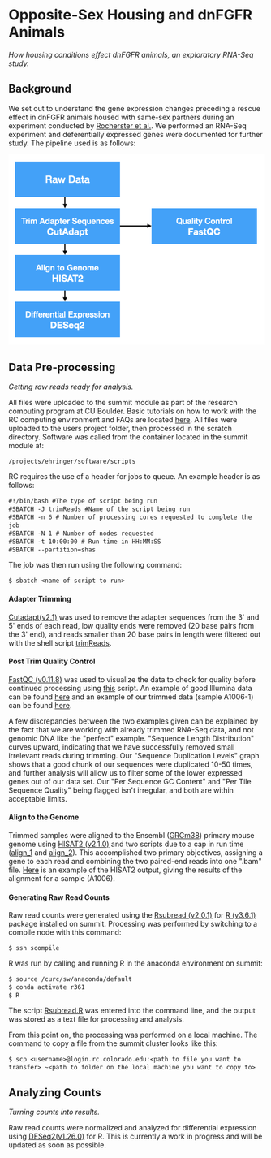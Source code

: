 # Opposite-Sex Housing and dnFGFR Animals
*How housing conditions effect dnFGFR animals, an exploratory RNA-Seq study.*


## Background

We set out to understand the gene expression changes preceding a rescue effect in dnFGFR animals housed with same-sex partners during an experiment conducted by [Rocherster et al.](https://www.ncbi.nlm.nih.gov/pmc/articles/PMC3532464/). We performed an RNA-Seq experiment and deferentially expressed genes were documented for further study. The pipeline used is as follows:

![dnFGFR Pipeline](https://github.com/tylerakonom/dnFGFR/blob/master/graphics/pipeline_8.25.20.png)


## Data Pre-processing
*Getting raw reads ready for analysis.*

All files were uploaded to the summit module as part of the research computing program at CU Boulder. Basic tutorials on how to work with the RC computing environment and FAQs are located [here](https://curc.readthedocs.io/en/latest/faq.html). All files were uploaded to the users project folder, then processed in the scratch directory. Software was called from the container located in the summit module at:

	/projects/ehringer/software/scripts

RC requires the use of a header for jobs to queue. An example header is as follows:

	#!/bin/bash #The type of script being run
	#SBATCH -J trimReads #Name of the script being run
	#SBATCH -n 6 # Number of processing cores requested to complete the job
	#SBATCH -N 1 # Number of nodes requested
	#SBATCH -t 10:00:00 # Run time in HH:MM:SS 
	#SBATCH --partition=shas

The job was then run using the following command:

	$ sbatch <name of script to run>


#### Adapter Trimming

[Cutadapt(v2.1)](https://cutadapt.readthedocs.io/en/stable/) was used to remove the adapter sequences from the 3' and  5' ends of each read, low quality ends were removed (20 base pairs from the 3' end), and reads smaller than 20 base pairs in length were filtered out with the shell script [trimReads](https://github.com/tylerakonom/dnFGFR/blob/master/shell_scripts/trimReads.sh). 


#### Post Trim Quality Control

[FastQC (v0.11.8)](https://www.bioinformatics.babraham.ac.uk/projects/fastqc/) was used to visualize the data to check for quality before continued processing using [this](https://github.com/tylerakonom/dnFGFR/blob/master/shell_scripts/fastQC.sh) script. An example of good Illumina data can be found [here](https://www.bioinformatics.babraham.ac.uk/projects/fastqc/good_sequence_short_fastqc.html#M2) and an example of our trimmed data (sample A1006-1) can be found [here](https://htmlpreview.github.io/?https://github.com/tylerakonom/dnFGFR/blob/master/Example_FastQC_Output_A1006-1.html).

A few discrepancies between the two examples given can be explained by the fact that we are working with already trimmed RNA-Seq data, and not genomic DNA like the "perfect" example. "Sequence Length Distribution" curves upward, indicating that we have successfully removed small irrelevant reads during trimming. Our "Sequence Duplication Levels" graph shows that a good chunk of our sequences were duplicated 10-50  times, and further analysis will allow us to filter some of the lower expressed genes out of our data set. Our "Per Sequence GC Content" and "Per Tile Sequence Quality" being flagged isn't irregular, and both are within acceptable limits.


#### Align to the Genome

Trimmed samples were aligned to the Ensembl ([GRCm38](ftp://ftp.ensembl.org/pub/release-101/gtf/mus_musculus/)) primary mouse genome using [HISAT2 (v2.1.0)](https://ccb.jhu.edu/software/hisat2/manual.shtml) and two scripts due to a cap in run time ([align_1](https://github.com/tylerakonom/dnFGFR/blob/master/shell_scripts/alignReads1ensemblPrimary.sh) and [align_2](https://github.com/tylerakonom/dnFGFR/blob/master/shell_scripts/alignReads2ensemblPrimary.sh)). This accomplished two primary objectives, assigning a gene to each read and combining the two paired-end reads into one ".bam" file. [Here](https://github.com/tylerakonom/dnFGFR/blob/master/aligned1006.txt) is an example of the HISAT2 output, giving the results of the alignment for a sample (A1006).

#### Generating Raw Read Counts

Raw read counts were generated using the [Rsubread (v2.0.1)](https://bioconductor.org/packages/release/bioc/html/Rsubread.html) for [R (v3.6.1)](https://www.r-project.org/) package installed on summit. Processing was performed by switching to a compile node with this command:

	$ ssh scompile

R was run by calling and running R in the anaconda environment on summit:

	$ source /curc/sw/anaconda/default
	$ conda activate r361
	$ R

The script [Rsubread.R](https://github.com/tylerakonom/dnFGFR/blob/master/Rsubread.R) was entered into the command line, and the output was stored as a text file for processing and analysis.

From this point on, the processing was performed on a local machine. The command to copy a file from the summit cluster looks like this:

	$ scp <username>@login.rc.colorado.edu:<path to file you want to transfer> ~<path to folder on the local machine you want to copy to>


## Analyzing Counts
*Turning counts into results.*

Raw read counts were normalized and analyzed for differential expression using [DESeq2(v1.26.0)](https://bioconductor.org/packages/release/bioc/html/DESeq2.html) for R. This is currently a work in progress and will be updated as soon as possible.




